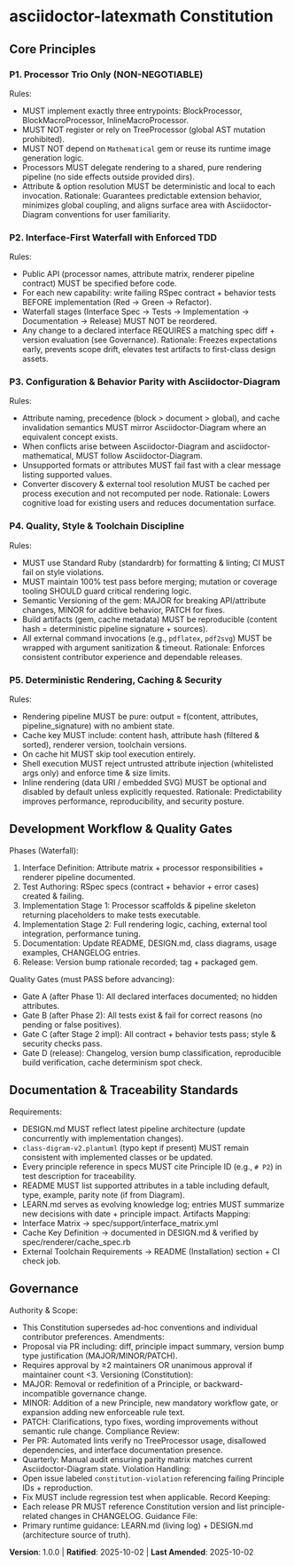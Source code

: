 <!--
Sync Impact Report
Version: (none) -> 1.0.0
Principles Added:
	P1 Processor Trio Only (No TreeProcessor / No Mathematical Gem)
	P2 Interface-First Waterfall + TDD Gating
	P3 Configuration Parity with Asciidoctor-Diagram
	P4 Quality, Style & Toolchain Discipline
	P5 Deterministic Rendering, Caching & Security
Sections Added: Core Principles; Development Workflow & Quality Gates; Documentation & Traceability Standards; Governance
Templates Updated:
	.specify/templates/plan-template.md ✅ (version reference updated)
	.specify/templates/spec-template.md ✅ (version reference added)
	.specify/templates/tasks-template.md ✅ (Ruby + extension domain examples)
	.specify/templates/agent-file-template.md ⚠ (unchanged – still generic)
Removed Sections: none
Follow-up TODOs: none
-->

# asciidoctor-latexmath Constitution

## Core Principles

### P1. Processor Trio Only (NON-NEGOTIABLE)
Rules:
- MUST implement exactly three entrypoints: BlockProcessor, BlockMacroProcessor, InlineMacroProcessor.
- MUST NOT register or rely on TreeProcessor (global AST mutation prohibited).
- MUST NOT depend on `Mathematical` gem or reuse its runtime image generation logic.
- Processors MUST delegate rendering to a shared, pure rendering pipeline (no side effects outside provided dirs).
- Attribute & option resolution MUST be deterministic and local to each invocation.
Rationale: Guarantees predictable extension behavior, minimizes global coupling, and aligns surface area with
Asciidoctor-Diagram conventions for user familiarity.

### P2. Interface-First Waterfall with Enforced TDD
Rules:
- Public API (processor names, attribute matrix, renderer pipeline contract) MUST be specified before code.
- For each new capability: write failing RSpec contract + behavior tests BEFORE implementation (Red → Green → Refactor).
- Waterfall stages (Interface Spec → Tests → Implementation → Documentation → Release) MUST NOT be reordered.
- Any change to a declared interface REQUIRES a matching spec diff + version evaluation (see Governance).
Rationale: Freezes expectations early, prevents scope drift, elevates test artifacts to first-class design assets.

### P3. Configuration & Behavior Parity with Asciidoctor-Diagram
Rules:
- Attribute naming, precedence (block > document > global), and cache invalidation semantics MUST mirror
	Asciidoctor-Diagram where an equivalent concept exists.
- When conflicts arise between Asciidoctor-Diagram and asciidoctor-mathematical, MUST follow Asciidoctor-Diagram.
- Unsupported formats or attributes MUST fail fast with a clear message listing supported values.
- Converter discovery & external tool resolution MUST be cached per process execution and not recomputed per node.
Rationale: Lowers cognitive load for existing users and reduces documentation surface.

### P4. Quality, Style & Toolchain Discipline
Rules:
- MUST use Standard Ruby (standardrb) for formatting & linting; CI MUST fail on style violations.
- MUST maintain 100% test pass before merging; mutation or coverage tooling SHOULD guard critical rendering logic.
- Semantic Versioning of the gem: MAJOR for breaking API/attribute changes, MINOR for additive behavior, PATCH for fixes.
- Build artifacts (gem, cache metadata) MUST be reproducible (content hash = deterministic pipeline signature + sources).
- All external command invocations (e.g., `pdflatex`, `pdf2svg`) MUST be wrapped with argument sanitization & timeout.
Rationale: Enforces consistent contributor experience and dependable releases.

### P5. Deterministic Rendering, Caching & Security
Rules:
- Rendering pipeline MUST be pure: output = f(content, attributes, pipeline_signature) with no ambient state.
- Cache key MUST include: content hash, attribute hash (filtered & sorted), renderer version, toolchain versions.
- On cache hit MUST skip tool execution entirely.
- Shell execution MUST reject untrusted attribute injection (whitelisted args only) and enforce time & size limits.
- Inline rendering (data URI / embedded SVG) MUST be optional and disabled by default unless explicitly requested.
Rationale: Predictability improves performance, reproducibility, and security posture.

## Development Workflow & Quality Gates
Phases (Waterfall):
1. Interface Definition: Attribute matrix + processor responsibilities + renderer pipeline documented.
2. Test Authoring: RSpec specs (contract + behavior + error cases) created & failing.
3. Implementation Stage 1: Processor scaffolds & pipeline skeleton returning placeholders to make tests executable.
4. Implementation Stage 2: Full rendering logic, caching, external tool integration, performance tuning.
5. Documentation: Update README, DESIGN.md, class diagrams, usage examples, CHANGELOG entries.
6. Release: Version bump rationale recorded; tag + packaged gem.

Quality Gates (must PASS before advancing):
- Gate A (after Phase 1): All declared interfaces documented; no hidden attributes.
- Gate B (after Phase 2): All tests exist & fail for correct reasons (no pending or false positives).
- Gate C (after Stage 2 impl): All contract + behavior tests pass; style & security checks pass.
- Gate D (release): Changelog, version bump classification, reproducible build verification, cache determinism spot check.

## Documentation & Traceability Standards
Requirements:
- DESIGN.md MUST reflect latest pipeline architecture (update concurrently with implementation changes).
- `class-digram-v2.plantuml` (typo kept if present) MUST remain consistent with implemented classes or be updated.
- Every principle reference in specs MUST cite Principle ID (e.g., `# P2`) in test description for traceability.
- README MUST list supported attributes in a table including default, type, example, parity note (if from Diagram).
- LEARN.md serves as evolving knowledge log; entries MUST summarize new decisions with date + principle impact.
Artifacts Mapping:
- Interface Matrix → spec/support/interface_matrix.yml
- Cache Key Definition → documented in DESIGN.md & verified by spec/renderer/cache_spec.rb
- External Toolchain Requirements → README (Installation) section + CI check job.

## Governance
Authority & Scope:
- This Constitution supersedes ad-hoc conventions and individual contributor preferences.
Amendments:
- Proposal via PR including: diff, principle impact summary, version bump type justification (MAJOR/MINOR/PATCH).
- Requires approval by ≥2 maintainers OR unanimous approval if maintainer count <3.
Versioning (Constitution):
- MAJOR: Removal or redefinition of a Principle, or backward-incompatible governance change.
- MINOR: Addition of a new Principle, new mandatory workflow gate, or expansion adding new enforceable rule text.
- PATCH: Clarifications, typo fixes, wording improvements without semantic rule change.
Compliance Review:
- Per PR: Automated lints verify no TreeProcessor usage, disallowed dependencies, and interface documentation presence.
- Quarterly: Manual audit ensuring parity matrix matches current Asciidoctor-Diagram state.
Violation Handling:
- Open issue labeled `constitution-violation` referencing failing Principle IDs + reproduction.
- Fix MUST include regression test when applicable.
Record Keeping:
- Each release PR MUST reference Constitution version and list principle-related changes in CHANGELOG.
Guidance File:
- Primary runtime guidance: LEARN.md (living log) + DESIGN.md (architecture source of truth).

**Version**: 1.0.0 | **Ratified**: 2025-10-02 | **Last Amended**: 2025-10-02
